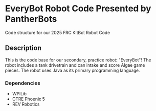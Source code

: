 # EveryBot Robot Code Presented by PantherBots

Code structure for our 2025 FRC KitBot Robot Code

## Description

This is the code base for our secondary, practice robot: "EveryBot"!
The robot includes a tank drivetrain and can intake and score Algae game pieces.
The robot uses Java as its primary programming language.

### Dependencies

* WPILib
* CTRE Phoenix 5
* REV Robotics
